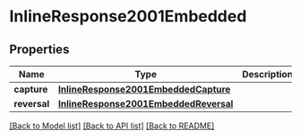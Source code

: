 # InlineResponse2001Embedded

## Properties
Name | Type | Description | Notes
------------ | ------------- | ------------- | -------------
**capture** | [**InlineResponse2001EmbeddedCapture**](InlineResponse2001EmbeddedCapture.md) |  | [optional] 
**reversal** | [**InlineResponse2001EmbeddedReversal**](InlineResponse2001EmbeddedReversal.md) |  | [optional] 

[[Back to Model list]](../README.md#documentation-for-models) [[Back to API list]](../README.md#documentation-for-api-endpoints) [[Back to README]](../README.md)


